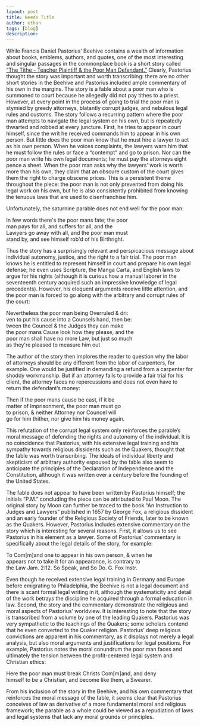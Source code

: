 ```yaml
---
layout: post
title: Needs Title
author: ethan
tags: [blog]
description:
---
```

While Francis Daniel Pastorius’ Beehive contains a wealth of information about books, emblems, authors, and quotes, one of the most interesting and singular passages in the commonplace book is a short story called [“The Tithe - Teacher Plaintiff & the Poor Man Defendant.”](path/to/page/) Clearly, Pastorius thought the story was important and worth transcribing: there are no other short stories in the Beehive and Pastorius included ample commentary of his own in the margins. The story is a fable about a poor man who is summoned to court because he allegedly did not pay tithes to a priest. However, at every point in the process of going to trial the poor man is stymied by greedy attorneys, blatantly corrupt judges, and nebulous legal rules and customs. The story follows a recurring pattern where the poor man attempts to navigate the legal system on his own, but is repeatedly thwarted and robbed at every juncture. First, he tries to appear in court himself, since the writ he received commands him to appear in his own person. But little does the poor man know that he must hire a lawyer to act as his own person. When he voices complaints, the lawyers warn him that he must follow the rules or face a “contempt” and go to prison. Nor can the poor man write his own legal documents; he must pay the attorneys eight pence a sheet. When the poor man asks why the lawyers’ work is worth more than his own, they claim that an obscure custom of the court gives them the right to charge obscene prices. This is a persistent theme throughout the piece: the poor man is not only prevented from doing his legal work on his own, but he is also consistently prohibited from knowing the tenuous laws that are used to disenfranchise him.

Unfortunately, the saturnine parable does not end well for the poor man:

In few words there's the poor mans fate; the poor  
man pays for all, and suffers for all, and the  
Lawyers go away with all, and the poor man must  
stand by, and see himself rob'd of his Birthright.

Thus the story has a surprisingly relevant and perspicacious message about individual autonomy, justice, and the right to a fair trial. The poor man knows he is entitled to represent himself in court and prepare his own legal defense; he even uses Scripture, the Manga Carta, and English laws to argue for his rights (although it is curious how a manual laborer in the seventeenth century acquired such an impressive knowledge of legal precedents). However, his eloquent arguments receive little attention, and the poor man is forced to go along with the arbitrary and corrupt rules of the court:

Nevertheless the poor man being Overruled & dri:  
ven to put his cause into a Counsels hand, then be:  
tween the Councel & the Judges they can make  
the poor mans Cause look how they please, and the  
poor man shall have no more Law, but just so much  
as they're pleased to measure him out  

The author of the story then implores the reader to question why the labor of attorneys should be any different from the labor of carpenters, for example. One would be justified in demanding a refund from a carpenter for shoddy workmanship. But if an attorney fails to provide a fair trial for his client, the attorney faces no repercussions and does not even have to return the defendant’s money:

Then if the poor mans cause be cast, if it be  
matter of Imprisonment, the poor man must go  
to prison, & neither Attorney nor Councel will  
go for him thither, nor give him his money again.  

This refutation of the corrupt legal system only reinforces the parable’s moral message of defending the rights and autonomy of the individual. It is no coincidence that Pastorius, with his extensive legal training and his sympathy towards religious dissidents such as the Quakers, thought that the fable was worth transcribing. The ideals of individual liberty and skepticism of arbitrary authority espoused by the fable also seem to anticipate the principles of the Declaration of Independence and the Constitution, although it was written over a century before the founding of the United States.

The fable does not appear to have been written by Pastorius himself; the initials “P.M.” concluding the piece can be attributed to Paul Moon. The original story by Moon can further be traced to the book “An Instruction to Judges and Lawyers” published in 1657 by George Fox, a religious dissident and an early founder of the Religious Society of Friends, later to be known as the Quakers. However, Pastorius includes extensive commentary on the story which is interesting for several reasons. First, it allows us to see Pastorius in his element as a lawyer. Some of Pastorius’ commentary is specifically about the legal details of the story, for example:

To Com[m]and one to appear in his own person, & when he  
appears not to take it for an appearance, is contrary to  
the Law Jam. 2:12. So Speak, and So Do. G. Fox Instr.  

Even though he received extensive legal training in Germany and Europe before emigrating to Philadelphia, the Beehive is not a legal document and there is scant formal legal writing in it, although the systematicity and detail of the work betrays the discipline he acquired through a formal education in law.
Second, the story and the commentary demonstrate the religious and moral aspects of Pastorius’ worldview. It is interesting to note that the story is transcribed from a volume by one of the leading Quakers. Pastorius was very sympathetic to the teachings of the Quakers; some scholars contend that he even converted to the Quaker religion. Pastorius’ deep religious convictions are apparent in his commentary, as it displays not merely a legal analysis, but also moral arguments and justifications for legal positions. For example, Pastorius notes the moral conundrum the poor man faces and ultimately the tension between the profit-centered legal system and Christian ethics:

Here the poor man must break Christs Com[m]and, and deny  
himself to be a Christian, and become like them, a Swearer.  

From his inclusion of the story in the Beehive, and his own commentary that reinforces the moral message of the fable, it seems clear that Pastorius conceives of law as derivative of a more fundamental moral and religious framework; the parable as a whole could be viewed as a repudiation of laws and legal systems that lack any moral grounds or principles.
